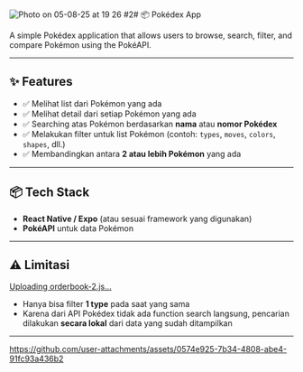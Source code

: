 ![Photo on 05-08-25 at 19 26 #2](https://github.com/user-attachments/assets/abe7330f-be46-4eea-8ae1-79c21f1cc7ab)# 📦 Pokédex App

A simple Pokédex application that allows users to browse, search, filter, and compare Pokémon using the PokéAPI.

---

## ✨ Features

- ✅ Melihat list dari Pokémon yang ada  
- ✅ Melihat detail dari setiap Pokémon yang ada  
- ✅ Searching atas Pokémon berdasarkan **nama** atau **nomor Pokédex**  
- ✅ Melakukan filter untuk list Pokémon (contoh: `types`, `moves`, `colors`, `shapes`, dll.)  
- ✅ Membandingkan antara **2 atau lebih Pokémon** yang ada  

---


## 📦 Tech Stack

- **React Native / Expo** (atau sesuai framework yang digunakan)
- **PokéAPI** untuk data Pokémon

---

## ⚠️ Limitasi
[Uploading orderbook-2.js…]()

- Hanya bisa filter **1 type** pada saat yang sama  
- Karena dari API Pokédex tidak ada function search langsung, pencarian dilakukan **secara lokal** dari data yang sudah ditampilkan

---

https://github.com/user-attachments/assets/0574e925-7b34-4808-abe4-91fc93a436b2

